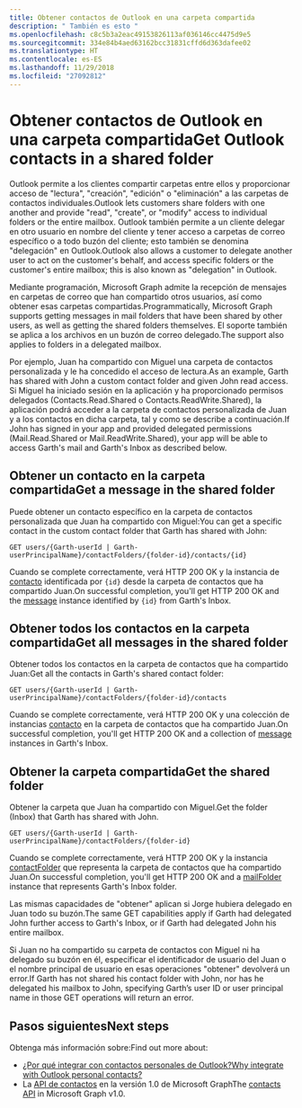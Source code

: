 ```yaml
---
title: Obtener contactos de Outlook en una carpeta compartida
description: " También es esto "
ms.openlocfilehash: c8c5b3a2eac49153826113af036146cc4475d9e5
ms.sourcegitcommit: 334e84b4aed63162bcc31831cffd6d363dafee02
ms.translationtype: HT
ms.contentlocale: es-ES
ms.lasthandoff: 11/29/2018
ms.locfileid: "27092812"
---
```

# <a name="get-outlook-contacts-in-a-shared-folder"></a><span data-ttu-id="21148-103">Obtener contactos de Outlook en una carpeta compartida</span><span class="sxs-lookup"><span data-stu-id="21148-103">Get Outlook contacts in a shared folder</span></span>

<span data-ttu-id="21148-104">Outlook permite a los clientes compartir carpetas entre ellos y proporcionar acceso de "lectura", "creación", "edición" o "eliminación" a las carpetas de contactos individuales.</span><span class="sxs-lookup"><span data-stu-id="21148-104">Outlook lets customers share folders with one another and provide "read", "create", or "modify" access to individual folders or the entire mailbox.</span></span> <span data-ttu-id="21148-105">Outlook también permite a un cliente delegar en otro usuario en nombre del cliente y tener acceso a carpetas de correo específico o a todo buzón del cliente; esto también se denomina "delegación" en Outlook.</span><span class="sxs-lookup"><span data-stu-id="21148-105">Outlook also allows a customer to delegate another user to act on the customer's behalf, and access specific folders or the customer's entire mailbox; this is also known as "delegation" in Outlook.</span></span>

<span data-ttu-id="21148-106">Mediante programación, Microsoft Graph admite la recepción de mensajes en carpetas de correo que han compartido otros usuarios, así como obtener esas carpetas compartidas.</span><span class="sxs-lookup"><span data-stu-id="21148-106">Programmatically, Microsoft Graph supports getting messages in mail folders that have been shared by other users, as well as getting the shared folders themselves.</span></span> <span data-ttu-id="21148-107">El soporte también se aplica a los archivos en un buzón de correo delegado.</span><span class="sxs-lookup"><span data-stu-id="21148-107">The support also applies to folders in a delegated mailbox.</span></span>

<span data-ttu-id="21148-108">Por ejemplo, Juan ha compartido con Miguel una carpeta de contactos personalizada y le ha concedido el acceso de lectura.</span><span class="sxs-lookup"><span data-stu-id="21148-108">As an example, Garth has shared with John a custom contact folder and given John read access.</span></span> <span data-ttu-id="21148-109">Si Miguel ha iniciado sesión en la aplicación y ha proporcionado permisos delegados (Contacts.Read.Shared o Contacts.ReadWrite.Shared), la aplicación podrá acceder a la carpeta de contactos personalizada de Juan y a los contactos en dicha carpeta, tal y como se describe a continuación.</span><span class="sxs-lookup"><span data-stu-id="21148-109">If John has signed in your app and provided delegated permissions (Mail.Read.Shared or Mail.ReadWrite.Shared), your app will be able to access Garth's mail and Garth's Inbox as described below.</span></span>

## <a name="get-a-contact-in-the-shared-folder"></a><span data-ttu-id="21148-110">Obtener un contacto en la carpeta compartida</span><span class="sxs-lookup"><span data-stu-id="21148-110">Get a message in the shared folder</span></span>

<span data-ttu-id="21148-111">Puede obtener un contacto específico en la carpeta de contactos personalizada que Juan ha compartido con Miguel:</span><span class="sxs-lookup"><span data-stu-id="21148-111">You can get a specific contact in the custom contact folder that Garth has shared with John:</span></span>

<!-- { "blockType": "ignored" } -->
```http
GET users/{Garth-userId | Garth-userPrincipalName}/contactFolders/{folder-id}/contacts/{id}
```

<span data-ttu-id="21148-112">Cuando se complete correctamente, verá HTTP 200 OK y la instancia de [contacto](/graph/api/resources/contact?view=graph-rest-1.0) identificada por `{id}` desde la carpeta de contactos que ha compartido Juan.</span><span class="sxs-lookup"><span data-stu-id="21148-112">On successful completion, you'll get HTTP 200 OK and the [message](/graph/api/resources/contact?view=graph-rest-1.0) instance identified by `{id}` from Garth's Inbox.</span></span>

## <a name="get-all-contacts-in-the-shared-folder"></a><span data-ttu-id="21148-113">Obtener todos los contactos en la carpeta compartida</span><span class="sxs-lookup"><span data-stu-id="21148-113">Get all messages in the shared folder</span></span>

<span data-ttu-id="21148-114">Obtener todos los contactos en la carpeta de contactos que ha compartido Juan:</span><span class="sxs-lookup"><span data-stu-id="21148-114">Get all the contacts in Garth's shared contact folder:</span></span>

<!-- { "blockType": "ignored" } -->
```http
GET users/{Garth-userId | Garth-userPrincipalName}/contactFolders/{folder-id}/contacts
```

<span data-ttu-id="21148-115">Cuando se complete correctamente, verá HTTP 200 OK y una colección de instancias [contacto](/graph/api/resources/contact?view=graph-rest-1.0) en la carpeta de contactos que ha compartido Juan.</span><span class="sxs-lookup"><span data-stu-id="21148-115">On successful completion, you'll get HTTP 200 OK and a collection of [message](/graph/api/resources/contact?view=graph-rest-1.0) instances in Garth's Inbox.</span></span>

## <a name="get-the-shared-folder"></a><span data-ttu-id="21148-116">Obtener la carpeta compartida</span><span class="sxs-lookup"><span data-stu-id="21148-116">Get the shared folder</span></span>

<span data-ttu-id="21148-117">Obtener la carpeta que Juan ha compartido con Miguel.</span><span class="sxs-lookup"><span data-stu-id="21148-117">Get the folder (Inbox) that Garth has shared with John.</span></span>

<!-- { "blockType": "ignored" } -->
```http
GET users/{Garth-userId | Garth-userPrincipalName}/contactFolders/{folder-id}
```

<span data-ttu-id="21148-118">Cuando se complete correctamente, verá HTTP 200 OK y la instancia [contactFolder](/graph/api/resources/contactfolder?view=graph-rest-1.0) que representa la carpeta de contactos que ha compartido Juan.</span><span class="sxs-lookup"><span data-stu-id="21148-118">On successful completion, you'll get HTTP 200 OK and a [mailFolder](/graph/api/resources/contactfolder?view=graph-rest-1.0) instance that represents Garth's Inbox folder.</span></span>

<span data-ttu-id="21148-119">Las mismas capacidades de "obtener" aplican si Jorge hubiera delegado en Juan todo su buzón.</span><span class="sxs-lookup"><span data-stu-id="21148-119">The same GET capabilities apply if Garth had delegated John further access to Garth's Inbox, or if Garth had delegated John his entire mailbox.</span></span>

<span data-ttu-id="21148-120">Si Juan no ha compartido su carpeta de contactos con Miguel ni ha delegado su buzón en él, especificar el identificador de usuario del Juan o el nombre principal de usuario en esas operaciones "obtener" devolverá un error.</span><span class="sxs-lookup"><span data-stu-id="21148-120">If Garth has not shared his contact folder with John, nor has he delegated his mailbox to John, specifying Garth’s user ID or user principal name in those GET operations will return an error.</span></span> 


## <a name="next-steps"></a><span data-ttu-id="21148-121">Pasos siguientes</span><span class="sxs-lookup"><span data-stu-id="21148-121">Next steps</span></span>

<span data-ttu-id="21148-122">Obtenga más información sobre:</span><span class="sxs-lookup"><span data-stu-id="21148-122">Find out more about:</span></span>

- [<span data-ttu-id="21148-123">¿Por qué integrar con contactos personales de Outlook?</span><span class="sxs-lookup"><span data-stu-id="21148-123">Why integrate with Outlook personal contacts?</span></span>](outlook-contacts-concept-overview.md)
- <span data-ttu-id="21148-124">La [API de contactos](/graph/api/resources/contact?view=graph-rest-1.0) en la versión 1.0 de Microsoft Graph</span><span class="sxs-lookup"><span data-stu-id="21148-124">The [contacts API](/graph/api/resources/contact?view=graph-rest-1.0) in Microsoft Graph v1.0.</span></span>